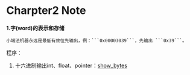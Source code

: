 # Charpter2 Note

**1.字(word)的表示和存储**

    小端法机器永远是最低有效位先输出，例：```0x00003039```，先输出 ```0x39```。

程序：
1. 十六进制输出int、float、pointer：[show_bytes](./show_bytes.c)